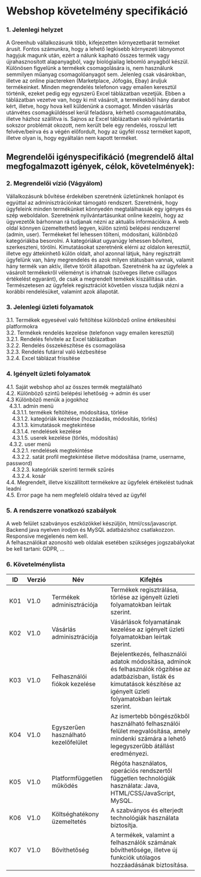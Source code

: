 # Webshop követelmény specifikáció


### 1. Jelenlegi helyzet

A Greenhub vállalkozásunk több, kifejezetten környezetbarát terméket árusít. Fontos számunkra, hogy a lehető legkisebb környezeti lábnyomot hagyjuk magunk után, ezért a nálunk kapható összes termék vagy újrahasznosított alapanyagból, vagy biológiailag lebomló anyagból készül.
Különösen figyelünk a termékek csomagolására is, nem használunk semmilyen műanyag csomagolóanyagot sem. Jelenleg csak vásárokban, illetve az online piactereken (Marketplace, Jófogás, Ebay) áruljuk termékeinket.
Minden megrendelés telefonon vagy emailen keresztül történik, ezeket pedig egy egyszerű Excel táblázatban vezetjük. Ebben a táblázatban vezetve van, hogy ki mit vásárolt, a termékekből hány darabot kért, illetve, hogy hova kell küldenünk a csomagot.
Minden vásárlás utánvétes csomagküldéssel kerül feladásra, kérhető csomagautómatába, illetve házhoz szállítva is. Sajnos az Excel táblázatban való nyilvántartás sokszor problémát okozott, nem került bele egy rendelés, rosszul lett felvéve/beírva és a végén előfordult, hogy az ügyfél rossz terméket kapott, illetve olyan is, hogy egyáltalán nem kapott terméket.

## Megrendelői igényspecifikáció (megrendelő által megfogalmazott igények, célok, követelmények):

### 2. Megrendelői vízió (Vágyálom)

Vállalkozásunk bővítése érdekében szeretnénk üzletünknek honlapot és egyúttal az adminisztrációnkat támogató rendszert. Szeretnénk, hogy ügyfeleink minden termékünket könnyedén megtalálhassák egy igényes és szép weboldalon.
Szeretnénk nyilvántartásunkat online kezelni, hogy az ügyvezetők bárhonnan rá tudjanak nézni az aktuális információkra. A web oldal könnyen üzemeltethető legyen, külön szintű belépési rendszerrel (admin, user). Termékeket fel lehessen tölteni, módosítani, különböző kategóriákba besorolni. 
A kategóriákat ugyanúgy lehessen bővíteni, szerkeszteni, törölni. Kimutatásokat szeretnénk elérni az oldalon keresztül, illetve egy áttekinhető külön oldalt, ahol azonnal látjuk, hány regisztrált ügyfelünk van, hány megrendelés és azok milyen státusban vannak, valamit hány termék van aktív, illetve törölt állapotban.
Szeretnénk ha az ügyfelek a vásárolt termékekről véleményt is írhatnak (szöveges illetve csillagos értékelést egyaránt), de csak a megrendelt temékek kiszállítása után. Természetesen az ügyfelek regisztrációt követően vissza tudják nézni a korábbi rendelésüket,  valamint azok állapotát.

### 3. Jelenlegi üzleti folyamatok

3.1. Termékek egyesével való feltöltése különböző online értékesítési platformokra  
3.2. Termékek rendelés kezelése (telefonon vagy emailen keresztül)  
3.2.1. Rendelés felvitele az Excel táblázatban  
3.2.2. Rendelés összekészítése és csomagolása  
3.2.3. Rendelés futárral való kézbesítése  
3.2.4. Excel táblázat frissítése

### 4. Igényelt üzleti folyamatok

4.1. Saját webshop ahol az összes termék megtalálható  
4.2. Különböző szintű belépési lehetőség -> admin és user  
4.3 Különböző menük a jogokhoz  
  4.3.1. admin menü  
    4.3.1.1. termékek feltöltése, módosítása, törlése  
    4.3.1.2. kategóriák kezelése (hozzáadás, módosítás, törlés)  
    4.3.1.3. kimutatások megtekintése   
    4.3.1.4. rendelések kezelése  
    4.3.1.5. userek kezelése (törlés, módosítás)  
  4.3.2. user menü  
    4.3.2.1. rendelések megtekintése  
    4.3.2.2. satát profil megtekintése illetve módosítása (name, username, password)  
    4.3.2.3. kategóriák szerinti termék szűrés  
    4.3.2.4. kosár  
4.4. Megrendelt, illetve kiszállított termékekre az ügyfelek értékelést tudnak leadni  
4.5. Error page ha nem megfelelő oldalra téved az ügyfél

### 5. A rendszerre vonatkozó szabályok

A web felület szabványos eszközökkel készüljön, html/css/javascript. Backend java nyelven írodjon és MySQL adatbázishoz csatlakozzon. Responsive megjelenés nem kell.  
A felhasználókat azonosító web oldalak esetében szükséges jogszabályokat be kell tartani: GDPR, ...

### 6. Követelménylista

ID|Verzió|Név|Kifejtés
--|------|---|--------
K01|V1.0|Termékek adminisztrációja|Termékek regisztrálása, törlése az igényelt üzleti folyamatokban leírtak szerint.
K02|V1.0|Vásárlás adminisztrációja|Vásárlások folyamatának kezelése az igényelt üzleti folyamatokban leírtak szerint.
K03|V1.0|Felhasználói fiókok kezelése|Bejelentkezés, felhasználói adatok módosítása, adminok és felhasználók rögzítése az adatbázisban, listák és kimutatások készítése az igényelt üzleti folyamatokban leírtak szerint.
K04|V1.0|Egyszerűen használható kezelőfelület|Az ismertebb böngészőkből használható felhasználói felület megvalósítása, amely mindenki számára a lehető legegyszerűbb átállást eredményezi.
K05|V1.0|Platformfüggetlen működés|Régóta használatos, operációs rendszertől független technológiák használata: Java, HTML/CSS/JavaScript, MySQL.
K06|V1.0|Költséghatékony üzemeltetés|A szabványos és elterjedt technológiák használata biztosítja.
K07|V1.0|Bővíthetőség|A termékek, valamint a felhasználók számának bővíthetősége, illetve új funkciók utólagos hozzáadásának biztosítása.